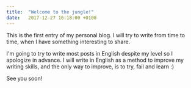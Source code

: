 ```yaml
---
title:  "Welcome to the jungle!"
date:   2017-12-27 16:18:00 +0100
---
```

This is the first entry of my personal blog. I will try to write from time to time, when I have something interesting to share.

I'm going to try to write most posts in English despite my level so I apologize in advance. I will write in English as a method to improve my writing skills, and the only way to improve, is to try, fail and learn :)

See you soon!